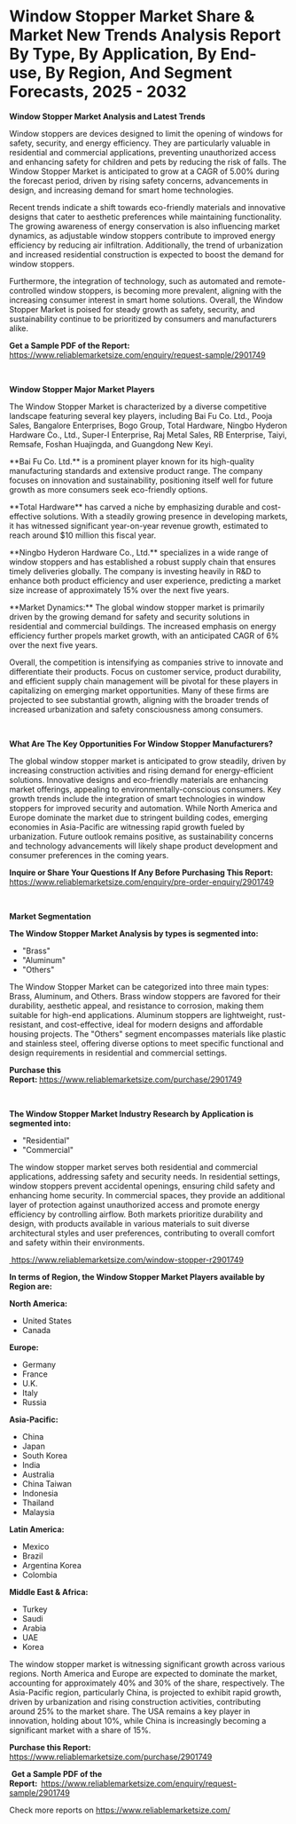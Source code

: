<p><h1>Window Stopper Market Share & Market New Trends Analysis Report By Type, By Application, By End-use, By Region, And Segment Forecasts, 2025 - 2032</h1></p><p><strong>Window Stopper Market Analysis and Latest Trends</strong></p>
<p><p>Window stoppers are devices designed to limit the opening of windows for safety, security, and energy efficiency. They are particularly valuable in residential and commercial applications, preventing unauthorized access and enhancing safety for children and pets by reducing the risk of falls. The Window Stopper Market is anticipated to grow at a CAGR of 5.00% during the forecast period, driven by rising safety concerns, advancements in design, and increasing demand for smart home technologies.</p><p>Recent trends indicate a shift towards eco-friendly materials and innovative designs that cater to aesthetic preferences while maintaining functionality. The growing awareness of energy conservation is also influencing market dynamics, as adjustable window stoppers contribute to improved energy efficiency by reducing air infiltration. Additionally, the trend of urbanization and increased residential construction is expected to boost the demand for window stoppers. </p><p>Furthermore, the integration of technology, such as automated and remote-controlled window stoppers, is becoming more prevalent, aligning with the increasing consumer interest in smart home solutions. Overall, the Window Stopper Market is poised for steady growth as safety, security, and sustainability continue to be prioritized by consumers and manufacturers alike.</p></p>
<p><strong>Get a Sample PDF of the Report:&nbsp;</strong> <a href="https://www.reliablemarketsize.com/enquiry/request-sample/2901749?utm_campaign=2995&utm_medium=2&utm_source=Github&utm_content=ia&utm_term=16032025&utm_id=window-stopper">https://www.reliablemarketsize.com/enquiry/request-sample/2901749</a></p>
<p>&nbsp;</p>
<p><strong>Window Stopper Major Market Players</strong></p>
<p><p>The Window Stopper Market is characterized by a diverse competitive landscape featuring several key players, including Bai Fu Co. Ltd., Pooja Sales, Bangalore Enterprises, Bogo Group, Total Hardware, Ningbo Hyderon Hardware Co., Ltd., Super-I Enterprise, Raj Metal Sales, RB Enterprise, Taiyi, Remsafe, Foshan Huajingda, and Guangdong New Keyi. </p><p>**Bai Fu Co. Ltd.** is a prominent player known for its high-quality manufacturing standards and extensive product range. The company focuses on innovation and sustainability, positioning itself well for future growth as more consumers seek eco-friendly options. </p><p>**Total Hardware** has carved a niche by emphasizing durable and cost-effective solutions. With a steadily growing presence in developing markets, it has witnessed significant year-on-year revenue growth, estimated to reach around $10 million this fiscal year.</p><p>**Ningbo Hyderon Hardware Co., Ltd.** specializes in a wide range of window stoppers and has established a robust supply chain that ensures timely deliveries globally. The company is investing heavily in R&D to enhance both product efficiency and user experience, predicting a market size increase of approximately 15% over the next five years.</p><p>**Market Dynamics:** The global window stopper market is primarily driven by the growing demand for safety and security solutions in residential and commercial buildings. The increased emphasis on energy efficiency further propels market growth, with an anticipated CAGR of 6% over the next five years.</p><p>Overall, the competition is intensifying as companies strive to innovate and differentiate their products. Focus on customer service, product durability, and efficient supply chain management will be pivotal for these players in capitalizing on emerging market opportunities. Many of these firms are projected to see substantial growth, aligning with the broader trends of increased urbanization and safety consciousness among consumers.</p></p>
<p>&nbsp;</p>
<p><strong>What Are The Key Opportunities For Window Stopper Manufacturers?</strong></p>
<p><p>The global window stopper market is anticipated to grow steadily, driven by increasing construction activities and rising demand for energy-efficient solutions. Innovative designs and eco-friendly materials are enhancing market offerings, appealing to environmentally-conscious consumers. Key growth trends include the integration of smart technologies in window stoppers for improved security and automation. While North America and Europe dominate the market due to stringent building codes, emerging economies in Asia-Pacific are witnessing rapid growth fueled by urbanization. Future outlook remains positive, as sustainability concerns and technology advancements will likely shape product development and consumer preferences in the coming years.</p></p>
<p><strong>Inquire or Share Your Questions If Any Before Purchasing This Report:</strong> <a href="https://www.reliablemarketsize.com/enquiry/pre-order-enquiry/2901749?utm_campaign=2995&utm_medium=2&utm_source=Github&utm_content=ia&utm_term=16032025&utm_id=window-stopper">https://www.reliablemarketsize.com/enquiry/pre-order-enquiry/2901749</a></p>
<p>&nbsp;</p>
<p><strong>Market Segmentation</strong></p>
<p><strong>The Window Stopper Market Analysis by types is segmented into:</strong></p>
<p><ul><li>"Brass"</li><li>"Aluminum"</li><li>"Others"</li></ul></p>
<p><p>The Window Stopper Market can be categorized into three main types: Brass, Aluminum, and Others. Brass window stoppers are favored for their durability, aesthetic appeal, and resistance to corrosion, making them suitable for high-end applications. Aluminum stoppers are lightweight, rust-resistant, and cost-effective, ideal for modern designs and affordable housing projects. The "Others" segment encompasses materials like plastic and stainless steel, offering diverse options to meet specific functional and design requirements in residential and commercial settings.</p></p>
<p><strong>Purchase this Report:&nbsp;</strong><a href="https://www.reliablemarketsize.com/purchase/2901749?utm_campaign=2995&utm_medium=2&utm_source=Github&utm_content=ia&utm_term=16032025&utm_id=window-stopper">https://www.reliablemarketsize.com/purchase/2901749</a></p>
<p>&nbsp;</p>
<p><strong>The Window Stopper Market Industry Research by Application is segmented into:</strong></p>
<p><ul><li>"Residential"</li><li>"Commercial"</li></ul></p>
<p><p>The window stopper market serves both residential and commercial applications, addressing safety and security needs. In residential settings, window stoppers prevent accidental openings, ensuring child safety and enhancing home security. In commercial spaces, they provide an additional layer of protection against unauthorized access and promote energy efficiency by controlling airflow. Both markets prioritize durability and design, with products available in various materials to suit diverse architectural styles and user preferences, contributing to overall comfort and safety within their environments.</p></p>
<p><a href="https://www.reliablemarketsize.com/window-stopper-r2901749?utm_campaign=2995&utm_medium=2&utm_source=Github&utm_content=ia&utm_term=16032025&utm_id=window-stopper">&nbsp;https://www.reliablemarketsize.com/window-stopper-r2901749</a></p>
<p><strong>In terms of Region, the Window Stopper Market Players available by Region are:</strong></p>
<p>
    <p> <strong> North America: </strong>
        <ul>
            <li>United States</li>
            <li>Canada</li>
        </ul>
        </p> 
    <p> <strong> Europe: </strong>
        <ul>
            <li>Germany</li>
            <li>France</li>
            <li>U.K.</li>
            <li>Italy</li>
            <li>Russia</li>
        </ul>
        </p> 
    <p> <strong> Asia-Pacific: </strong>
        <ul>
            <li>China</li>
            <li>Japan</li>
            <li>South Korea</li>
            <li>India</li>
            <li>Australia</li>
            <li>China Taiwan</li>
            <li>Indonesia</li>
            <li>Thailand</li>
            <li>Malaysia</li>
        </ul>
        </p> 
    <p> <strong> Latin America: </strong>
        <ul>
            <li>Mexico</li>
            <li>Brazil</li>
            <li>Argentina Korea</li>
            <li>Colombia</li>
        </ul>
        </p> 
    <p> <strong> Middle East & Africa: </strong>
        <ul>
            <li>Turkey</li>
            <li>Saudi</li>
            <li>Arabia</li>
            <li>UAE</li>
            <li>Korea</li>
        </ul>
    </p>
    </p>
<p><p>The window stopper market is witnessing significant growth across various regions. North America and Europe are expected to dominate the market, accounting for approximately 40% and 30% of the share, respectively. The Asia-Pacific region, particularly China, is projected to exhibit rapid growth, driven by urbanization and rising construction activities, contributing around 25% to the market share. The USA remains a key player in innovation, holding about 10%, while China is increasingly becoming a significant market with a share of 15%.</p></p>
<p><strong>Purchase this Report: </strong><a href="https://www.reliablemarketsize.com/purchase/2901749?utm_campaign=2995&utm_medium=2&utm_source=Github&utm_content=ia&utm_term=16032025&utm_id=window-stopper">https://www.reliablemarketsize.com/purchase/2901749</a></p>
<p>&nbsp;<strong>Get a Sample PDF of the Report:&nbsp;&nbsp;</strong><a href="https://www.reliablemarketsize.com/enquiry/request-sample/2901749?utm_campaign=2995&utm_medium=2&utm_source=Github&utm_content=ia&utm_term=16032025&utm_id=window-stopper">https://www.reliablemarketsize.com/enquiry/request-sample/2901749</a></p>
<p><strong></strong></p>
<p>Check more reports on <a href="https://www.reliablemarketsize.com/?utm_campaign=2995&utm_medium=2&utm_source=Github&utm_content=ia&utm_term=16032025&utm_id=window-stopper">https://www.reliablemarketsize.com/</a></p>